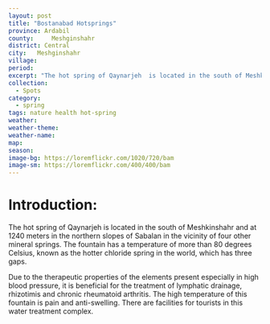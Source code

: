 ```yaml
---
layout: post
title: "Bostanabad Hotsprings"
province: Ardabil
county: 	Meshginshahr
district: Central
city: 	Meshginshahr
village:
period: 
excerpt: "The hot spring of Qaynarjeh  is located in the south of Meshkinshahr and at 1240 meters in the northern slopes of Sabalan in the vicinity of four other mineral springs."
collection:
  - Spots
category: 
  - spring
tags: nature health hot-spring
weather: 
weather-theme:
weather-name:
map: 
season:
image-bg: https://loremflickr.com/1020/720/bam
image-sm: https://loremflickr.com/400/400/bam
---
```

# **Introduction:**

The hot spring of Qaynarjeh  is located in the south of Meshkinshahr and at 1240 meters in the northern slopes of Sabalan in the vicinity of four other mineral springs. The fountain has a temperature of more than 80 degrees Celsius, known as the hotter chloride spring in the world, which has three gaps.

Due to the therapeutic properties of the elements present especially in high blood pressure, it is beneficial for the treatment of lymphatic drainage, rhizotimis and chronic rheumatoid arthritis. The high temperature of this fountain is pain and anti-swelling.
There are facilities for tourists in this water treatment complex.